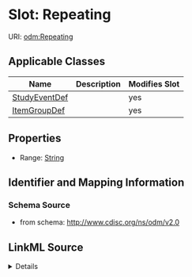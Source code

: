 # Slot: Repeating

URI: [odm:Repeating](http://www.cdisc.org/ns/odm/v2.0/Repeating)



<!-- no inheritance hierarchy -->




## Applicable Classes

| Name | Description | Modifies Slot |
| --- | --- | --- |
[StudyEventDef](StudyEventDef.md) |  |  yes  |
[ItemGroupDef](ItemGroupDef.md) |  |  yes  |







## Properties

* Range: [String](String.md)





## Identifier and Mapping Information







### Schema Source


* from schema: http://www.cdisc.org/ns/odm/v2.0




## LinkML Source

<details>
```yaml
name: Repeating
from_schema: http://www.cdisc.org/ns/odm/v2.0
rank: 1000
alias: Repeating
domain_of:
- StudyEventDef
- ItemGroupDef
range: string
any_of:
- range: YesOrNo
- range: ItemGroupRepeatingType

```
</details>